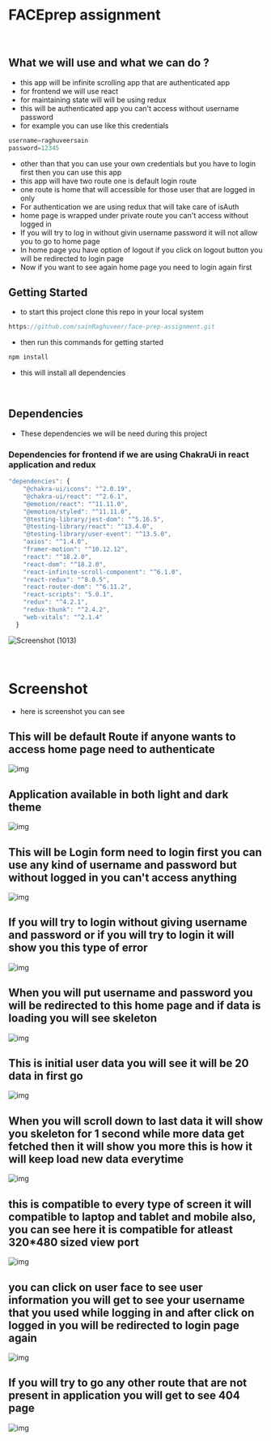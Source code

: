 # FACEprep assignment

<br>

## What we will use and what we can do ?
- this app will be infinite scrolling app that are authenticated app
- for frontend we will use react
- for maintaining state will will be using redux
- this will be authenticated app you can't access without username password
- for example you can use like this credentials
```js
username=raghuveersain
password=12345
```
- other than that you can use your own credentials but you have to login first then you can use this app
- this app will have two route one is default login route
- one route is home that will accessible for those user that are logged in only
- For authentication we are using redux that will take care of isAuth
- home page is wrapped under private route you can't access without logged in
- If you will try to log in without givin username password it will not allow you to go to home page
- In home page you have option of logout if you click on logout button you will be redirected to login page
- Now if you want to see again home page you need to login again first
## Getting Started
- to start this project clone this repo in your local system
```js
https://github.com/sainRaghuveer/face-prep-assignment.git
```
- then run this commands for getting started


```js
npm install
```

- this will install all dependencies


<br>

## Dependencies
- These dependencies we will be need during this project

### Dependencies for frontend if we are using ChakraUi in react application and redux
```js
"dependencies": {
    "@chakra-ui/icons": "^2.0.19",
    "@chakra-ui/react": "^2.6.1",
    "@emotion/react": "^11.11.0",
    "@emotion/styled": "^11.11.0",
    "@testing-library/jest-dom": "^5.16.5",
    "@testing-library/react": "^13.4.0",
    "@testing-library/user-event": "^13.5.0",
    "axios": "^1.4.0",
    "framer-motion": "^10.12.12",
    "react": "^18.2.0",
    "react-dom": "^18.2.0",
    "react-infinite-scroll-component": "^6.1.0",
    "react-redux": "^8.0.5",
    "react-router-dom": "^6.11.2",
    "react-scripts": "5.0.1",
    "redux": "^4.2.1",
    "redux-thunk": "^2.4.2",
    "web-vitals": "^2.1.4"
  }
```
![Screenshot (1013)]()



<br>

# Screenshot
- here is screenshot you can see
## This will be default Route if anyone wants to access home page need to authenticate
<img src="https://github.com/sainRaghuveer/face-prep-assignment/assets/112657812/5bcd10f5-b998-4d87-865a-21a468a75672" alt="img"/>

<br>

## Application available in both light and dark theme
<img src="https://github.com/sainRaghuveer/face-prep-assignment/assets/112657812/f112be92-5a5c-4001-9cf0-0b2d00a870d4" alt="img"/>

## This will be Login form need to login first you can use any kind of username and password but without logged in you can't access anything
<img src="https://github.com/sainRaghuveer/face-prep-assignment/assets/112657812/99946b69-2ecd-42e5-a00d-65c3ed5a4873" alt="img"/>

<br>

## If you will try to login without giving username and password or if you will try to login it will show you this type of error
<img src="https://github.com/sainRaghuveer/face-prep-assignment/assets/112657812/99946b69-2ecd-42e5-a00d-65c3ed5a4873" alt="img"/>

## When you will put username and password you will be redirected to this home page and if data is loading you will see skeleton
<img src="https://github.com/sainRaghuveer/face-prep-assignment/assets/112657812/fdc5b1c7-9eec-48af-bcf1-cc633cf75621" alt="img"/>

<br>

## This is initial user data you will see it will be 20 data in first go
<img src="https://github.com/sainRaghuveer/face-prep-assignment/assets/112657812/c086425b-9cb9-428f-a48a-3973d12a1692" alt="img"/>

<br>

## When you will scroll down to last data it will show you skeleton for 1 second while more data get fetched then it will show you more this is how it will keep load new data everytime
<img src="https://github.com/sainRaghuveer/face-prep-assignment/assets/112657812/f4d60393-ac05-4d14-8e7a-121c6ac2ca7b" alt="img"/>

<br>

## this is compatible to every type of screen it will compatible to laptop and tablet and mobile also, you can see here it is compatible for atleast 320*480 sized view port
<img src="https://github.com/sainRaghuveer/face-prep-assignment/assets/112657812/5b8f4651-e22f-4aed-a7ab-570312e95c1b" alt="img"/>

<br>

## you can click on user face to see user information you will get to see your username that you used while logging in and after click on logged in you will be redirected to login page again
<img src="https://github.com/sainRaghuveer/face-prep-assignment/assets/112657812/151e8c2a-1d3e-4e59-a8f7-fc34347883ea" alt="img"/>

<br>

## If you will try to go any other route that are not present in application you will get to see 404 page
<img src="https://github.com/sainRaghuveer/face-prep-assignment/assets/112657812/90b801ab-f07a-4f31-82b7-41c6d9e575c4" alt="img"/>


<br>




